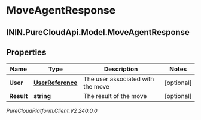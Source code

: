 # MoveAgentResponse

## ININ.PureCloudApi.Model.MoveAgentResponse

## Properties

|Name | Type | Description | Notes|
|------------ | ------------- | ------------- | -------------|
| **User** | [**UserReference**](UserReference) | The user associated with the move | [optional] |
| **Result** | **string** | The result of the move | [optional] |



_PureCloudPlatform.Client.V2 240.0.0_
